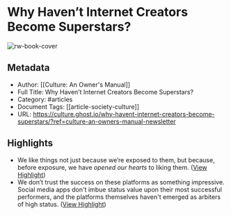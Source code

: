 # Why Haven’t Internet Creators Become Superstars?

![rw-book-cover](https://culture.ghost.io/content/images/2023/07/TVforthing.jpg)

## Metadata
- Author: [[Culture: An Owner's Manual]]
- Full Title: Why Haven’t Internet Creators Become Superstars?
- Category: #articles
- Document Tags: [[article-society-culture]] 
- URL: https://culture.ghost.io/why-havent-internet-creators-become-superstars/?ref=culture-an-owners-manual-newsletter

## Highlights
- We like things not just because we’re exposed to them, but because, before exposure, we have *opened our hearts* to liking them. ([View Highlight](https://read.readwise.io/read/01h56k3ffmznxm3n2ndsm5rd29))
- We don’t trust the success on these platforms as something impressive. Social media apps don't imbue status value upon their most successful performers, and the platforms themselves haven't emerged as arbiters of high status. ([View Highlight](https://read.readwise.io/read/01h56k49q35zxm01qc2j73pzq1))
